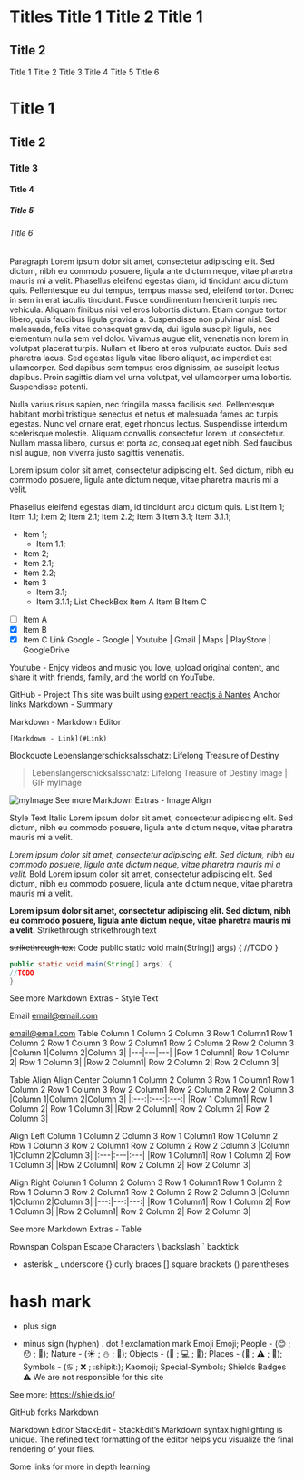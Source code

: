 Titles
Title 1
Title 2
Title 1
========================
Title 2 
------------------------
Title 1
Title 2
Title 3
Title 4
Title 5
Title 6
# Title 1
## Title 2
### Title 3    
#### Title 4
##### Title 5
###### Title 6    
Paragraph
Lorem ipsum dolor sit amet, consectetur adipiscing elit. Sed dictum, nibh eu commodo posuere, ligula ante dictum neque, vitae pharetra mauris mi a velit. Phasellus eleifend egestas diam, id tincidunt arcu dictum quis. Pellentesque eu dui tempus, tempus massa sed, eleifend tortor. Donec in sem in erat iaculis tincidunt. Fusce condimentum hendrerit turpis nec vehicula. Aliquam finibus nisi vel eros lobortis dictum. Etiam congue tortor libero, quis faucibus ligula gravida a. Suspendisse non pulvinar nisl. Sed malesuada, felis vitae consequat gravida, dui ligula suscipit ligula, nec elementum nulla sem vel dolor. Vivamus augue elit, venenatis non lorem in, volutpat placerat turpis. Nullam et libero at eros vulputate auctor. Duis sed pharetra lacus. Sed egestas ligula vitae libero aliquet, ac imperdiet est ullamcorper. Sed dapibus sem tempus eros dignissim, ac suscipit lectus dapibus. Proin sagittis diam vel urna volutpat, vel ullamcorper urna lobortis. Suspendisse potenti.

Nulla varius risus sapien, nec fringilla massa facilisis sed. Pellentesque habitant morbi tristique senectus et netus et malesuada fames ac turpis egestas. Nunc vel ornare erat, eget rhoncus lectus. Suspendisse interdum scelerisque molestie. Aliquam convallis consectetur lorem ut consectetur. Nullam massa libero, cursus et porta ac, consequat eget nibh. Sed faucibus nisl augue, non viverra justo sagittis venenatis.

Lorem ipsum dolor sit amet, consectetur adipiscing elit. Sed dictum, nibh eu commodo posuere, ligula ante dictum neque, vitae pharetra mauris mi a velit. 

Phasellus eleifend egestas diam, id tincidunt arcu dictum quis.
List
Item 1;
Item 1.1;
Item 2;
Item 2.1;
Item 2.2;
Item 3
Item 3.1;
Item 3.1.1;
 * Item 1;
    * Item 1.1;
  * Item 2;
   * Item 2.1;
   * Item 2.2;
  * Item 3
     * Item 3.1;
  	  * Item 3.1.1;
List CheckBox
 Item A
 Item B
 Item C
- [ ] Item A
- [x] Item B
- [x] Item C
Link
Google - Google | Youtube | Gmail | Maps | PlayStore | GoogleDrive

Youtube - Enjoy videos and music you love, upload original content, and share it with friends, family, and the world on YouTube.

GitHub - Project
This site was built using [expert reactjs à Nantes]([https://pages.github.com/](https://www.aquilapp.fr/agence/creation-site-web-nantes/))
Anchor links
Markdown - Summary

Markdown - Markdown Editor

	[Markdown - Link](#Link)
Blockquote
Lebenslangerschicksalsschatz: Lifelong Treasure of Destiny

> Lebenslangerschicksalsschatz: Lifelong Treasure of Destiny 
Image | GIF
myImage

![myImage](https://media.giphy.com/media/XRB1uf2F9bGOA/giphy.gif)
See more Markdown Extras - Image Align

Style Text
Italic
Lorem ipsum dolor sit amet, consectetur adipiscing elit. Sed dictum, nibh eu commodo posuere, ligula ante dictum neque, vitae pharetra mauris mi a velit.

 *Lorem ipsum dolor sit amet, consectetur adipiscing elit. Sed dictum, nibh eu commodo posuere, ligula ante dictum neque, vitae pharetra mauris mi a velit.*
Bold
Lorem ipsum dolor sit amet, consectetur adipiscing elit. Sed dictum, nibh eu commodo posuere, ligula ante dictum neque, vitae pharetra mauris mi a velit.

**Lorem ipsum dolor sit amet, consectetur adipiscing elit. Sed dictum, nibh eu commodo posuere, ligula ante dictum neque, vitae pharetra mauris mi a velit.**
Strikethrough
strikethrough text

~~strikethrough text~~
Code
public static void main(String[] args) {
	//TODO
}
```java
public static void main(String[] args) {
//TODO
}
```

See more Markdown Extras - Style Text

Email
email@email.com

<email@email.com>
Table
Column 1	Column 2	Column 3
Row 1 Column1	Row 1 Column 2	Row 1 Column 3
Row 2 Column1	Row 2 Column 2	Row 2 Column 3
|Column 1|Column 2|Column 3|
|---|---|---|
|Row 1 Column1| Row 1 Column 2| Row 1 Column 3|
|Row 2 Column1| Row 2 Column 2| Row 2 Column 3|

Table Align
Align Center
Column 1	Column 2	Column 3
Row 1 Column1	Row 1 Column 2	Row 1 Column 3
Row 2 Column1	Row 2 Column 2	Row 2 Column 3
|Column 1|Column 2|Column 3|
|:---:|:---:|:---:|
|Row 1 Column1| Row 1 Column 2| Row 1 Column 3|
|Row 2 Column1| Row 2 Column 2| Row 2 Column 3|

Align Left
Column 1	Column 2	Column 3
Row 1 Column1	Row 1 Column 2	Row 1 Column 3
Row 2 Column1	Row 2 Column 2	Row 2 Column 3
|Column 1|Column 2|Column 3|
|:---|:---|:---|
|Row 1 Column1| Row 1 Column 2| Row 1 Column 3|
|Row 2 Column1| Row 2 Column 2| Row 2 Column 3|

Align Right
Column 1	Column 2	Column 3
Row 1 Column1	Row 1 Column 2	Row 1 Column 3
Row 2 Column1	Row 2 Column 2	Row 2 Column 3
|Column 1|Column 2|Column 3|
|---:|---:|---:|
|Row 1 Column1| Row 1 Column 2| Row 1 Column 3|
|Row 2 Column1| Row 2 Column 2| Row 2 Column 3|

See more Markdown Extras - Table

Rownspan
Colspan
Escape Characters
\   backslash
`   backtick
*   asterisk
_   underscore
{}  curly braces
[]  square brackets
()  parentheses
#   hash mark
+   plus sign
-   minus sign (hyphen)
.   dot
!   exclamation mark
Emoji
Emoji;
People - (😊 ; 😯 ; 💩);
Nature - (☀️ ; ⛄ ; 🐶);
Objects - (📁 ; 💻 ; 🔔);
Places - (🌈 ; ⚠️ ; 🗽);
Symbols - (♋ ; ❌ ; :shipit:);
Kaomoji;
Special-Symbols;
Shields Badges
⚠️ We are not responsible for this site

See more: https://shields.io/

GitHub forks Markdown

Markdown Editor
StackEdit - StackEdit’s Markdown syntax highlighting is unique. The refined text formatting of the editor helps you visualize the final rendering of your files.

Some links for more in depth learning
